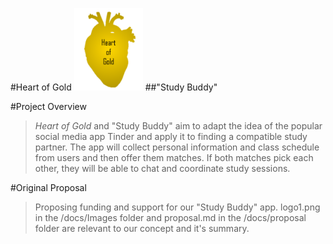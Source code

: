 #Heart of Gold
<img src = "docs/Images/logo1.png" alt = "Heart of Gold" height = "132" width = "110">
##"Study Buddy"

#Project Overview
>*Heart of Gold* and "Study Buddy" aim to adapt the idea of the popular social media app Tinder and apply it to finding a compatible study partner. The app will collect personal information and class schedule from users and then offer them matches. If both matches pick each other, they will be able to chat and coordinate study sessions.

#Original Proposal
>Proposing funding and support for our "Study Buddy" app. logo1.png in the /docs/Images folder and proposal.md in the /docs/proposal folder are relevant to our concept and it's summary.